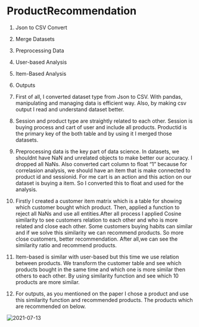 # ProductRecommendation

1.	Json to CSV Convert
2.	Merge Datasets
3.	Preprocessing Data
4.	User-based Analysis
5.	Item-Based Analysis
6.	Outputs

1.	First of all, I converted dataset type from Json to CSV. With pandas, manipulating and managing data is efficient way. Also, by making csv output I read and understand dataset better.

2.	Session and product type are straightly related to each other. Session is buying process and cart of user and include all products. Productid is the primary key of the both table and by using it I merged those datasets.

3.	Preprocessing data is the key part of data science. In datasets, we shouldnt have NaN and unrelated objects to make better our accuracy. I dropped all NaNs. Also converted cart column to float “1” because for correlasion analysis, we should have an item that is make connected to product id and sessionid. For me cart is an action and this action on our dataset is buying a item. So I converted this to float and used for the analysis.

4.	 Firstly I created a customer item matrix which is a table for showing which customer bought which product. Then, applied a function to reject all NaNs and  use all entities.After all process I applied Cosine similarity to see customers relation to each other  and  who is more related and close each other. Some customers buying habits can similar and if we solve this similarity we can recommend products. So more close customers, better recommendation. After all,we can see the similarity ratio and recommend products.

5.	 Item-based is similar with user-based but this time we use relation between products. We transform the customer table and see which products bought in the same time and which one is more similar then others to each other. By using similarity function and see which 10 products are more similar.

6.	For outputs, as you mentioned on the paper I chose a product and use this similarity function and recommended products. The products which are recommended on below.

![2021-07-13](https://user-images.githubusercontent.com/32933218/125441741-900a1adf-9ffd-4bac-a640-7444e1a58dad.png)
